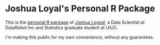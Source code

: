 # Joshua Loyal's Personal R Package
This is the [personal R package](http://hilaryparker.com/2013/04/03/personal-r-packages/) of [Joshua Loyoal](https://joshloyal.github.io/), a Data Scientist at DataRobot Inc and Statistics graduate student at UIUC.

I'm making this public for my own convenience, without any guarantees.
